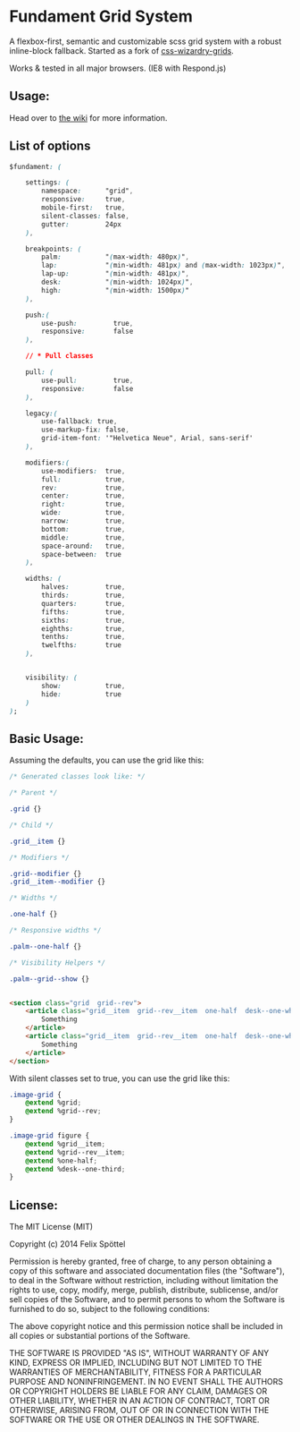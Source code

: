 # Fundament Grid System

A flexbox-first, semantic and customizable scss grid system with a robust inline-block fallback. Started as a fork of [css-wizardry-grids](https://github.com/csswizardry/csswizardry-grids).

Works & tested in all major browsers. (IE8 with Respond.js)

## Usage:

Head over to [the wiki](https://github.com/felics/fundament/wiki) for more information.

## List of options

```css
$fundament: (

    settings: (
        namespace:      "grid",
        responsive:     true,
        mobile-first:   true,
        silent-classes: false,
        gutter:         24px
    ),

    breakpoints: (
        palm:           "(max-width: 480px)",
        lap:            "(min-width: 481px) and (max-width: 1023px)",
        lap-up:         "(min-width: 481px)",
        desk:           "(min-width: 1024px)",
        high:           "(min-width: 1500px)"
    ),

    push:(
        use-push:         true,
        responsive:       false
    ),

    // * Pull classes

    pull: (
        use-pull:         true,
        responsive:       false
    ),

    legacy:(
        use-fallback: true,
        use-markup-fix: false,
        grid-item-font: '"Helvetica Neue", Arial, sans-serif'
    ),

    modifiers:(
        use-modifiers:  true,
        full:           true,
        rev:            true,
        center:         true,
        right:          true,
        wide:           true,
        narrow:         true,
        bottom:         true,
        middle:         true,
        space-around:   true,
        space-between:  true
    ),

    widths: (
        halves:         true,
        thirds:         true,
        quarters:       true,
        fifths:         true,
        sixths:         true,
        eighths:        true,
        tenths:         true,
        twelfths:       true
    ),


    visibility: (
        show:           true,
        hide:           true
    )
);
```

## Basic Usage:

Assuming the defaults, you can use the grid like this:

```css
/* Generated classes look like: */

/* Parent */

.grid {}

/* Child */

.grid__item {}

/* Modifiers */

.grid--modifier {}
.grid__item--modifier {}

/* Widths */

.one-half {}

/* Responsive widths */

.palm--one-half {}

/* Visibility Helpers */

.palm--grid--show {}

```

```html

<section class="grid  grid--rev">
    <article class="grid__item  grid--rev__item  one-half  desk--one-whole">
        Something
    </article>
    <article class="grid__item  grid--rev__item  one-half  desk--one-whole">
        Something
    </article>
</section>

```

With silent classes set to true, you can use the grid like this:

```css
.image-grid {
    @extend %grid;
    @extend %grid--rev;
}

.image-grid figure {
    @extend %grid__item;
    @extend %grid--rev__item;
    @extend %one-half;
    @extend %desk--one-third;
}

```

## License:

The MIT License (MIT)

Copyright (c) 2014 Felix Spöttel

Permission is hereby granted, free of charge, to any person obtaining a copy
of this software and associated documentation files (the "Software"), to deal
in the Software without restriction, including without limitation the rights
to use, copy, modify, merge, publish, distribute, sublicense, and/or sell
copies of the Software, and to permit persons to whom the Software is
furnished to do so, subject to the following conditions:

The above copyright notice and this permission notice shall be included in all
copies or substantial portions of the Software.

THE SOFTWARE IS PROVIDED "AS IS", WITHOUT WARRANTY OF ANY KIND, EXPRESS OR
IMPLIED, INCLUDING BUT NOT LIMITED TO THE WARRANTIES OF MERCHANTABILITY,
FITNESS FOR A PARTICULAR PURPOSE AND NONINFRINGEMENT. IN NO EVENT SHALL THE
AUTHORS OR COPYRIGHT HOLDERS BE LIABLE FOR ANY CLAIM, DAMAGES OR OTHER
LIABILITY, WHETHER IN AN ACTION OF CONTRACT, TORT OR OTHERWISE, ARISING FROM,
OUT OF OR IN CONNECTION WITH THE SOFTWARE OR THE USE OR OTHER DEALINGS IN THE
SOFTWARE.